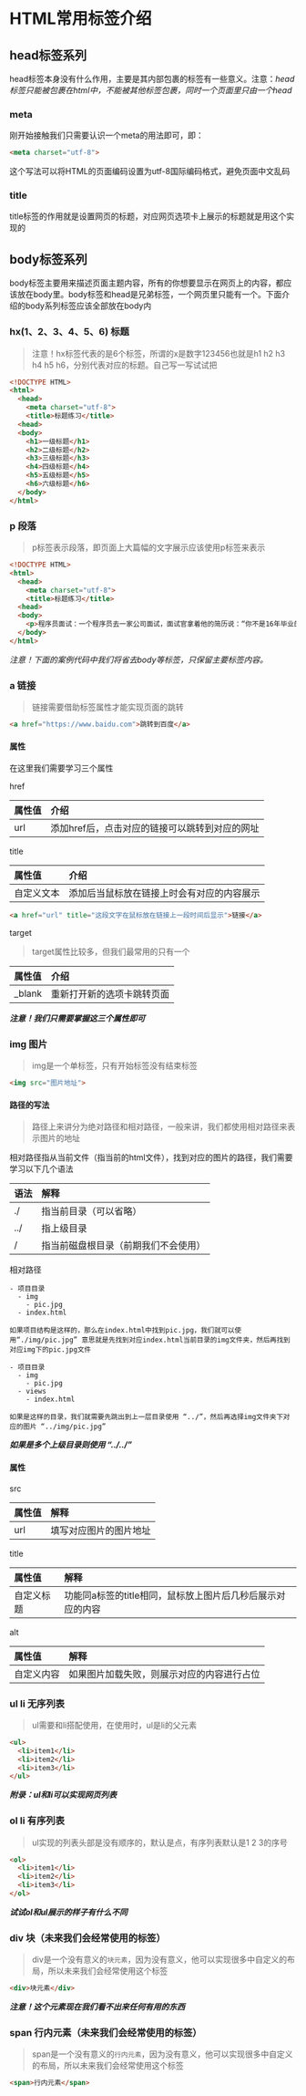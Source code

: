 # HTML常用标签介绍

## head标签系列

head标签本身没有什么作用，主要是其内部包裹的标签有一些意义。注意：*head标签只能被包裹在html中，不能被其他标签包裹，同时一个页面里只由一个head*

### meta

刚开始接触我们只需要认识一个meta的用法即可，即：
```html
<meta charset="utf-8">
```
这个写法可以将HTML的页面编码设置为utf-8国际编码格式，避免页面中文乱码

### title

title标签的作用就是设置网页的标题，对应网页选项卡上展示的标题就是用这个实现的

## body标签系列

body标签主要用来描述页面主题内容，所有的你想要显示在网页上的内容，都应该放在body里。body标签和head是兄弟标签，一个网页里只能有一个。下面介绍的body系列标签应该全部放在body内

### hx(1、2、3、4、5、6) 标题

> 注意！hx标签代表的是6个标签，所谓的x是数字123456也就是h1 h2 h3 h4 h5 h6，分别代表对应的标题。自己写一写试试把

```html
<!DOCTYPE HTML>
<html>
  <head>
    <meta charset="utf-8">
    <title>标题练习</title>
  <head>
  <body>
    <h1>一级标题</h1>
    <h2>二级标题</h2>
    <h3>三级标题</h3>
    <h4>四级标题</h4>
    <h5>五级标题</h5>
    <h6>六级标题</h6>
  </body>
</html>
```

### p 段落

> p标签表示段落，即页面上大篇幅的文字展示应该使用p标签来表示

```html
<!DOCTYPE HTML>
<html>
  <head>
    <meta charset="utf-8">
    <title>标题练习</title>
  <head>
  <body>
    <p>程序员面试：一个程序员去一家公司面试，面试官拿着他的简历说：“你不是16年毕业的吗，按道理来说不是才有两年工作经验吗，简历上怎么写着三年经验啊”，然后程序员语重心长说道：“多的一年是我的加班”。面试官顿时竟无语凝噎，默默点头不说话。</p>
  </body>
</html>
```
*注意！下面的案例代码中我们将省去body等标签，只保留主要标签内容。*

### a 链接

> 链接需要借助标签属性才能实现页面的跳转

```html
<a href="https://www.baidu.com">跳转到百度</a>
```

#### 属性
在这里我们需要学习三个属性

href

|属性值|介绍|
|:---|:----|
|url|添加href后，点击对应的链接可以跳转到对应的网址|

title

|属性值|介绍|
|:---|:----|
|自定义文本|添加后当鼠标放在链接上时会有对应的内容展示|

```html
<a href="url" title="这段文字在鼠标放在链接上一段时间后显示">链接</a>
```

target

> target属性比较多，但我们最常用的只有一个

|属性值|介绍|
|:---|:----|
|_blank|重新打开新的选项卡跳转页面|

***注意！我们只需要掌握这三个属性即可***

### img 图片

> img是一个单标签，只有开始标签没有结束标签

```html
<img src="图片地址">
```

#### 路径的写法

> 路径上来讲分为绝对路径和相对路径，一般来讲，我们都使用相对路径来表示图片的地址

相对路径指从当前文件（指当前的html文件），找到对应的图片的路径，我们需要学习以下几个语法

|语法|解释|
|:----|:----|
|./|指当前目录（可以省略）|
|../|指上级目录|
|/|指当前磁盘根目录（前期我们不会使用）|

相对路径

```
- 项目目录
  - img
    - pic.jpg
  - index.html

如果项目结构是这样的，那么在index.html中找到pic.jpg，我们就可以使用“./img/pic.jpg” 意思就是先找到对应index.html当前目录的img文件夹，然后再找到对应img下的pic.jpg文件

- 项目目录
  - img
    - pic.jpg
  - views
    - index.html

如果是这样的目录，我们就需要先跳出到上一层目录使用 “../”，然后再选择img文件夹下对应的图片 “../img/pic.jpg”
```
***如果是多个上级目录则使用 “../../”***

#### 属性

src

|属性值|解释|
|:--|:-|
|url|填写对应图片的图片地址|

title

|属性值|解释|
|:--|:-|
|自定义标题|功能同a标签的title相同，鼠标放上图片后几秒后展示对应的内容|

alt

|属性值|解释|
|:--|:--|
|自定义内容|如果图片加载失败，则展示对应的内容进行占位|

### ul li 无序列表

> ul需要和li搭配使用，在使用时，ul是li的父元素

```html
<ul>
  <li>item1</li>
  <li>item2</li>
  <li>item3</li>
</ul>
```

***附录：ul和li可以实现网页列表***

### ol li 有序列表

> ul实现的列表头部是没有顺序的，默认是点，有序列表默认是1 2 3的序号

```html
<ol>
  <li>item1</li>
  <li>item2</li>
  <li>item3</li>
</ol>
```

***试试ol和ul展示的样子有什么不同***

### div 块（未来我们会经常使用的标签）

> div是一个没有意义的`块元素`，因为没有意义，他可以实现很多中自定义的布局，所以未来我们会经常使用这个标签

```html
<div>块元素</div>
```

***注意！这个元素现在我们看不出来任何有用的东西***

### span 行内元素（未来我们会经常使用的标签）

> span是一个没有意义的`行内元素`，因为没有意义，他可以实现很多中自定义的布局，所以未来我们会经常使用这个标签

```html
<span>行内元素</span>
```

